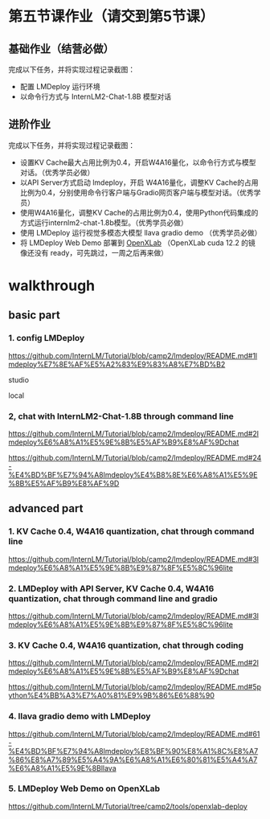 # 第五节课作业（请交到第5节课）

## 基础作业（结营必做）

完成以下任务，并将实现过程记录截图：

- 配置 LMDeploy 运行环境
- 以命令行方式与 InternLM2-Chat-1.8B 模型对话

## 进阶作业

完成以下任务，并将实现过程记录截图：

- 设置KV Cache最大占用比例为0.4，开启W4A16量化，以命令行方式与模型对话。（优秀学员必做）
- 以API Server方式启动 lmdeploy，开启 W4A16量化，调整KV Cache的占用比例为0.4，分别使用命令行客户端与Gradio网页客户端与模型对话。（优秀学员）
- 使用W4A16量化，调整KV Cache的占用比例为0.4，使用Python代码集成的方式运行internlm2-chat-1.8b模型。（优秀学员必做）
- 使用 LMDeploy 运行视觉多模态大模型 llava gradio demo （优秀学员必做）
- 将 LMDeploy Web Demo 部署到 [OpenXLab](https://github.com/InternLM/Tutorial/tree/camp2/tools/openxlab-deploy) （OpenXLab cuda 12.2 的镜像还没有 ready，可先跳过，一周之后再来做）


# walkthrough

## basic part

### 1. config LMDeploy

https://github.com/InternLM/Tutorial/blob/camp2/lmdeploy/README.md#1lmdeploy%E7%8E%AF%E5%A2%83%E9%83%A8%E7%BD%B2

studio

local

### 2, chat with InternLM2-Chat-1.8B through command line

https://github.com/InternLM/Tutorial/blob/camp2/lmdeploy/README.md#2lmdeploy%E6%A8%A1%E5%9E%8B%E5%AF%B9%E8%AF%9Dchat

https://github.com/InternLM/Tutorial/blob/camp2/lmdeploy/README.md#24-%E4%BD%BF%E7%94%A8lmdeploy%E4%B8%8E%E6%A8%A1%E5%9E%8B%E5%AF%B9%E8%AF%9D

## advanced part

### 1. KV Cache 0.4, W4A16 quantization, chat through command line

https://github.com/InternLM/Tutorial/blob/camp2/lmdeploy/README.md#3lmdeploy%E6%A8%A1%E5%9E%8B%E9%87%8F%E5%8C%96lite

### 2. LMDeploy with API Server, KV Cache 0.4, W4A16 quantization, chat through command line and gradio

https://github.com/InternLM/Tutorial/blob/camp2/lmdeploy/README.md#3lmdeploy%E6%A8%A1%E5%9E%8B%E9%87%8F%E5%8C%96lite

### 3. KV Cache 0.4, W4A16 quantization, chat through coding

https://github.com/InternLM/Tutorial/blob/camp2/lmdeploy/README.md#2lmdeploy%E6%A8%A1%E5%9E%8B%E5%AF%B9%E8%AF%9Dchat

https://github.com/InternLM/Tutorial/blob/camp2/lmdeploy/README.md#5python%E4%BB%A3%E7%A0%81%E9%9B%86%E6%88%90

### 4. llava gradio demo with LMDeploy

https://github.com/InternLM/Tutorial/blob/camp2/lmdeploy/README.md#61-%E4%BD%BF%E7%94%A8lmdeploy%E8%BF%90%E8%A1%8C%E8%A7%86%E8%A7%89%E5%A4%9A%E6%A8%A1%E6%80%81%E5%A4%A7%E6%A8%A1%E5%9E%8Bllava

### 5. LMDeploy Web Demo on OpenXLab

https://github.com/InternLM/Tutorial/tree/camp2/tools/openxlab-deploy

